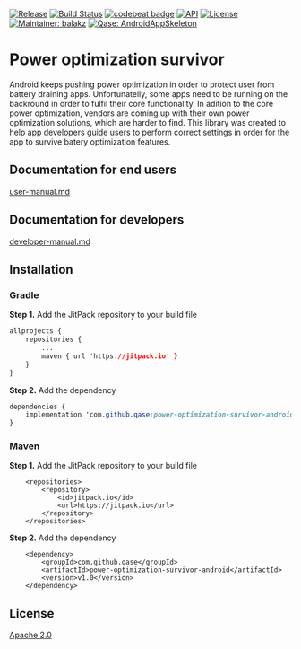 
[![Release](https://jitpack.io/v/Qase/power-optimization-survivor-android.svg)](https://jitpack.io/#Qase/power-optimization-survivor-android)
[![Build Status](https://travis-ci.org/Qase/power-optimization-survivor-android.svg?branch=master)](https://travis-ci.org/Qase/power-optimization-survivor-android)
[![codebeat badge](https://codebeat.co/badges/5a711533-9d78-4c53-ac9a-c27ff79593f8)](https://codebeat.co/projects/github-com-qase-power-optimization-survivor-android-master)
[![API](https://img.shields.io/badge/API-21%2B-brightgreen.svg?style=flat)](https://android-arsenal.com/api?level=21)
[![License](https://img.shields.io/badge/License-Apache%202.0-blue.svg)](https://opensource.org/licenses/Apache-2.0)
[![Maintainer: balakz](https://img.shields.io/badge/Maintainer-balakz-purple.svg)](mailto:balakz@quanti.cz)
[![Qase: AndroidAppSkeleton](https://img.shields.io/badge/Qase-Power%20optimization%20survivor-ff69b4.svg)](https://github.com/Qase/power-optimization-survivor-android)

# Power optimization survivor
Android keeps pushing power optimization in order to protect user from battery draining apps. Unfortunatelly, some apps need to be running on the backround in order to fulfil their core functionality. In adition to the core power optimization, vendors are coming up with their own power optimization solutions, which are harder to find. This library was created to help app developers guide users to perform correct settings in order for the app to survive batery optimization features.

## Documentation for end users
[user-manual.md](doc/user-manual.md)

## Documentation for developers
[developer-manual.md](doc/developer-manual.md)

## Installation
### Gradle
**Step 1.**  Add the JitPack repository to your build file
```css
allprojects {
	repositories {
		...
		maven { url 'https://jitpack.io' }
	}
}
```
**Step 2.**  Add the dependency
```css
dependencies {
	implementation 'com.github.qase:power-optimization-survivor-android:v1.0'
}
```
### Maven
**Step 1.**  Add the JitPack repository to your build file
```
	<repositories>
		<repository>
		    <id>jitpack.io</id>
		    <url>https://jitpack.io</url>
		</repository>
	</repositories>
```
**Step 2.**  Add the dependency
```markup
	<dependency>
	    <groupId>com.github.qase</groupId>
	    <artifactId>power-optimization-survivor-android</artifactId>
	    <version>v1.0</version>
	</dependency>
```

## License
[Apache 2.0](https://www.apache.org/licenses/LICENSE-2.0)
